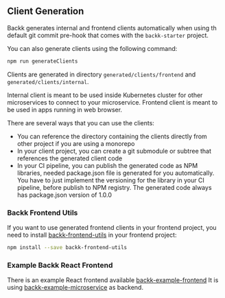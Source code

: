 ## Client Generation

Backk generates internal and frontend clients automatically when using th default git commit pre-hook
that comes with the `backk-starter` project.

You can also generate clients using the following command:
```bash
npm run generateClients
```

Clients are generated in directory `generated/clients/frontend` and `generated/clients/internal`.

Internal client is meant to be used inside Kubernetes cluster for other microservices to connect to your microservice.
Frontend client is meant to be used in apps running in web browser.

There are several ways that you can use the clients:
- You can reference the directory containing the clients directly from other project if you are using a monorepo
- In your client project, you can create a git submodule or subtree that references the generated client code
- In your CI pipeline, you can publish the generated code as NPM libraries, needed package.json file is generated for you automatically. You have to just implement the versioning for the library in your CI pipeline, before publish to NPM registry. The generated code always has package.json version of 1.0.0 

### Backk Frontend Utils

If you want to use generated frontend clients in your frontend project, you need to install [backk-frontend-utils](https://github.com/backk-node/backk-frontend-utils) in
your frontend project:

```bash
npm install --save backk-frontend-utils
```

### Example Backk React Frontend

There is an example React frontend available [backk-example-frontend](https://github.com/backk-node/backk-example-frontend)
It is using [backk-example-microservice](https://github.com/backk-node/backk-example-microservice) as backend.

